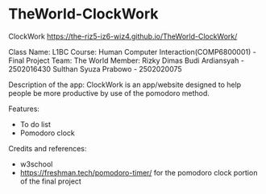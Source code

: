 # TheWorld-ClockWork

ClockWork
https://the-riz5-iz6-wiz4.github.io/TheWorld-ClockWork/

Class Name: L1BC
Course: Human Computer Interaction(COMP6800001) - Final Project
Team: The World
Member:
   Rizky Dimas Budi Ardiansyah - 2502016430
   Sulthan Syuza Prabowo - 2502020075

Description of the app:
ClockWork is an app/website designed to help people be more productive by use of the pomodoro method.

Features:
- To do list
- Pomodoro clock

Credits and references:
- w3school
- https://freshman.tech/pomodoro-timer/ for the pomodoro clock portion of the final project
